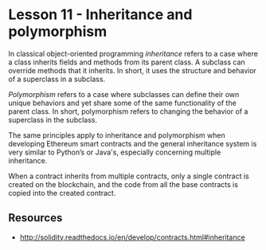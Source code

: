 # Lesson 11 - Inheritance and polymorphism

In classical object-oriented programming *inheritance* refers to a case where a class inherits fields and methods from its parent class. A subclass can override methods that it inherits. In short, it uses the structure and behavior of a superclass in a subclass.

*Polymorphism* refers to a case where subclasses can define their own unique behaviors and yet share some of the same functionality of the parent class. In short, polymorphism refers to changing the behavior of a superclass in the subclass.

The same principles apply to inheritance and polymorphism when developing Ethereum smart contracts and the general inheritance system is very similar to Python’s or Java's, especially concerning multiple inheritance.

When a contract inherits from multiple contracts, only a single contract is created on the blockchain, and the code from all the base contracts is copied into the created contract.

## Resources

- http://solidity.readthedocs.io/en/develop/contracts.html#inheritance